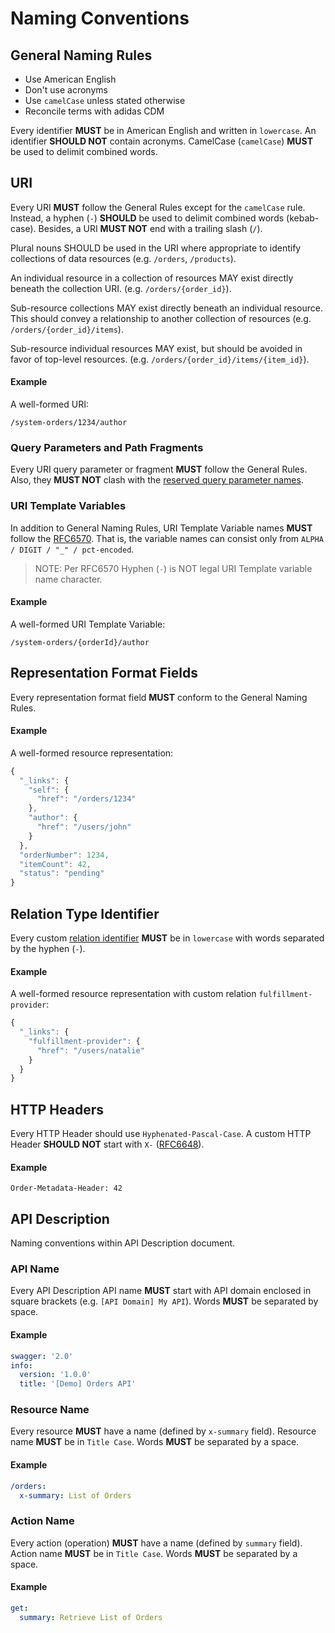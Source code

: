 # Naming Conventions

## General Naming Rules

* Use American English
* Don't use acronyms
* Use `camelCase` unless stated otherwise
* Reconcile terms with adidas CDM

Every identifier **MUST** be in American English and written in `lowercase`. An identifier **SHOULD NOT** contain acronyms. CamelCase \(`camelCase`\) **MUST** be used to delimit combined words.

## URI

Every URI **MUST** follow the General Rules except for the `camelCase` rule. Instead, a hyphen \(`-`\) **SHOULD** be used to delimit combined words \(kebab-case\). Besides, a URI **MUST NOT** end with a trailing slash \(`/`\).

Plural nouns SHOULD be used in the URI where appropriate to identify collections of data resources (e.g. ``/orders``, ``/products``).

An individual resource in a collection of resources MAY exist directly beneath the collection URI.  (e.g. ``/orders/{order_id}``).

Sub-resource collections MAY exist directly beneath an individual resource. This should convey a relationship to another collection of resources (e.g. ``/orders/{order_id}/items``).

Sub-resource individual resources MAY exist, but should be avoided in favor of top-level resources. (e.g. ``/orders/{order_id}/items/{item_id}``).

#### Example

A well-formed URI:

```text
/system-orders/1234/author
```

### Query Parameters and Path Fragments

Every URI query parameter or fragment **MUST** follow the General Rules. Also, they **MUST NOT** clash with the [reserved query parameter names](reserved-identifiers.md#query-parameters).

### URI Template Variables

In addition to General Naming Rules, URI Template Variable names **MUST** follow the [RFC6570](https://tools.ietf.org/html/rfc6570#section-2.3). That is, the variable names can consist only from `ALPHA / DIGIT / "_" / pct-encoded`.

> NOTE: Per RFC6570 Hyphen \(`-`\) is NOT legal URI Template variable name character.

#### Example

A well-formed URI Template Variable:

```text
/system-orders/{orderId}/author
```

## Representation Format Fields

Every representation format field **MUST** conform to the General Naming Rules.

#### Example

A well-formed resource representation:

```javascript
{
  "_links": {
    "self": {
      "href": "/orders/1234"
    },
    "author": {
      "href": "/users/john"
    }
  },
  "orderNumber": 1234,
  "itemCount": 42,
  "status": "pending"
}
```

## Relation Type Identifier

Every custom [relation identifier](https://github.com/for-GET/know-your-http-well/blob/master/relations.md) **MUST** be in `lowercase` with words separated by the hyphen \(`-`\).

#### Example

A well-formed resource representation with custom relation `fulfillment-provider`:

```javascript
{
  "_links": {
    "fulfillment-provider": {
      "href": "/users/natalie"
    }
  }
}
```

## HTTP Headers

Every HTTP Header should use `Hyphenated-Pascal-Case`. A custom HTTP Header **SHOULD NOT** start with `X-` \([RFC6648](https://tools.ietf.org/html/rfc6648)\).

#### Example

```text
Order-Metadata-Header: 42
```

## API Description

Naming conventions within API Description document.

### API Name

Every API Description API name **MUST** start with API domain enclosed in square brackets \(e.g. `[API Domain] My API`\). Words **MUST** be separated by space.

#### Example

```yaml
swagger: '2.0'
info:
  version: '1.0.0'
  title: '[Demo] Orders API'
```

### Resource Name

Every resource **MUST** have a name \(defined by `x-summary` field\). Resource name **MUST** be in `Title Case`. Words **MUST** be separated by a space.

#### Example

```yaml
/orders:
  x-summary: List of Orders
```

### Action Name

Every action \(operation\) **MUST** have a name \(defined by `summary` field\). Action name **MUST** be in `Title Case`. Words **MUST** be separated by a space.

#### Example

```yaml
get:
  summary: Retrieve List of Orders
```

